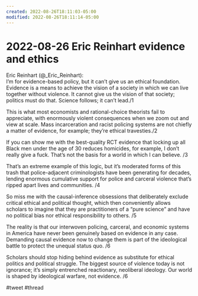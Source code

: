 ```yaml
---
created: 2022-08-26T18:11:03-05:00
modified: 2022-08-26T18:11:14-05:00
---
```


# 2022-08-26 Eric Reinhart evidence and ethics

Eric Reinhart (@_Eric_Reinhart):  
I’m for evidence-based policy, but it can’t give us an ethical foundation. Evidence is a means to achieve the vision of a society in which we can live together without violence. It cannot give us the vision of that society; politics must do that. Science follows; it can’t lead./1

This is what most economists and rational-choice theorists fail to appreciate, with enormously violent consequences when we zoom out and view at scale. Mass incarceration and racist policing systems are not chiefly a matter of evidence, for example; they’re ethical travesties./2

If you can show me with the best-quality RCT evidence that locking up all Black men under the age of 30 reduces homicides, for example, I don’t really give a fuck. That’s not the basis for a world in which I can believe. /3

That’s an extreme example of this logic, but it’s moderated forms of this trash that police-adjacent criminologists have been generating for decades, lending enormous cumulative support for police and carceral violence that’s ripped apart lives and communities. /4

So miss me with the causal-inference obsessions that deliberately exclude critical ethical and political thought, which then conveniently allows scholars to imagine that they are practitioners of a “pure science” and have no political bias nor ethical responsibility to others. /5

The reality is that our interwoven policing, carceral, and economic systems in America have never been genuinely based on evidence in any case. Demanding causal evidence now to change them is part of the ideological battle to protect the unequal status quo. /6

Scholars should stop hiding behind evidence as substitute for ethical politics and political struggle. The biggest source of violence today is not ignorance; it’s simply entrenched reactionary, neoliberal ideology. Our world is shaped by ideological warfare, not evidence. /6

#tweet #thread  
